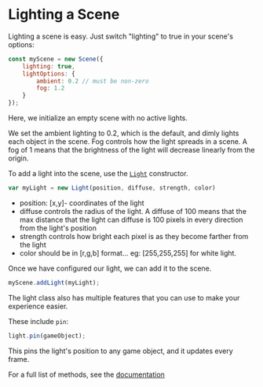 # Lighting a Scene

Lighting a scene is easy. Just switch "lighting" to true in your scene's options:

```js
const myScene = new Scene({
	lighting: true,
	lightOptions: {
		ambient: 0.2 // must be non-zero
		fog: 1.2
	}
});
```
Here, we initialize an empty scene with no active lights. 

We set the ambient lighting to 0.2, which is the default, and dimly lights each object in the scene. Fog controls how the light spreads in a scene. A fog of 1 means that the brightness of the light will decrease linearly from the origin.

To add a light into the scene, use the [`Light`](https://sojs-coder.github.io/Anvil/docs/classes/Light.html) constructor.

```js
var myLight = new Light(position, diffuse, strength, color)
```

- position: [x,y]- coordinates of the light
- diffuse controls the radius of the light. A diffuse of 100 means that the max distance that the light can diffuse is 100 pixels in every direction from the light's position
- strength controls how bright each pixel is as they become farther from the light
- color should be in [r,g,b] format... eg: [255,255,255] for white light.

Once we have configured our light, we can add it to the scene.

```js
myScene.addLight(myLight);
```

The light class also has multiple features that you can use to make your experience easier.

These include `pin`:

```js
light.pin(gameObject);
```
This pins the light's position to any game object, and it updates every frame.

For a full list of methods, see the [documentation](https://sojs-coder.github.io/Anvil/docs/classes/Light.html#brighten)


